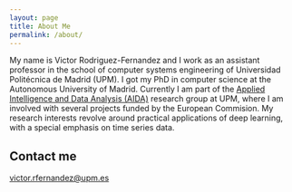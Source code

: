 ```yaml
---
layout: page
title: About Me
permalink: /about/
---
```


My name is Victor Rodriguez-Fernandez and I work as an assistant professor in the school of computer systems engineering of  Universidad Politécnica de Madrid (UPM). I got my PhD in computer science at the Autonomous University of Madrid. Currently I am part of the [Applied Intelligence and Data Analysis (AIDA)](http://aida.etsisi.upm.es/) research group at UPM, where I am  involved with several projects funded by the European Commision. My research interests revolve around practical applications of deep learning, with a special emphasis on time series data.

## Contact me

victor.rfernandez@upm.es